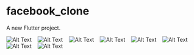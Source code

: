 # facebook_clone

A new Flutter project.

![Alt Text](flutter_01.png)
&nbsp;&nbsp;
![Alt Text](flutter_02.png)
&nbsp;&nbsp;
![Alt Text](flutter_03.png)
&nbsp;&nbsp;
![Alt Text](flutter_04.png)
&nbsp;&nbsp;
![Alt Text](flutter_05.png)
&nbsp;&nbsp;
![Alt Text](flutter_06.png)
&nbsp;&nbsp;
![Alt Text](flutter_07.png)
&nbsp;&nbsp;
![Alt Text](flutter_08.png)

